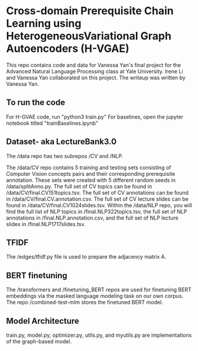 # Cross-domain Prerequisite Chain Learning using HeterogeneousVariational Graph Autoencoders (H-VGAE)
This repo contains code and data for Vanessa Yan's final project for the Advanced Natural Language Processing class at Yale University. Irene Li and Vanessa Yan collaborated on this project. The writeup was written by Vanessa Yan.


## To run the code
For H-GVAE code, run "python3 train.py"
For baselines, open the jupyter notebook titled "trainBaselines.ipynb"

## Dataset- aka LectureBank3.0
The /data repo has two subrepos /CV and /NLP. 

The /data/CV repo contains 5 training and testing sets consisting of Computer Vision concepts pairs and their corresponding prerequisite annotation. These sets were created with 5 different random seeds in /data/splitAnno.py. The full set of CV topics can be found in /data/CV/final.CV151topics.tsv. The full set of CV annotations can be found in /data/CV/final.CV.annotation.csv. The full set of CV lecture slides can be found in /data/CV/final.CV1024slides.tsv. Within the /data/NLP repo, you will find the full list of NLP topics in /final.NLP322topics.tsv, the full set of NLP annotations in /final.NLP.annotation.csv, and the full set of NLP lecture slides in /final.NLP1717slides.tsv.

## TFIDF
The /edges/tfidf.py file is used to prepare the adjacency matrix A. 

## BERT finetuning
The /transformers and /finetuning_BERT repos are used for finetuning BERT embeddings via the masked language modeling task on our own corpus. The repo /combined-test-mlm stores the finetuned BERT model.

## Model Architecture
train.py, model.py, optimizer.py, utils.py, and myutils.py are implementations of the graph-based model.


